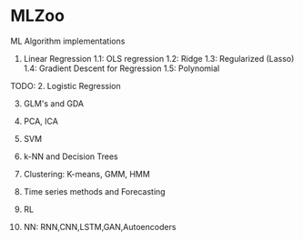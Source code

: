 # MLZoo

ML Algorithm implementations

1. Linear Regression
  1.1: OLS regression
  1.2: Ridge
  1.3: Regularized (Lasso)
  1.4: Gradient Descent for Regression
  1.5: Polynomial
  
TODO:
2. Logistic Regression

3. GLM's and GDA

4. PCA, ICA 

5. SVM

6. k-NN and Decision Trees

7. Clustering: K-means, GMM, HMM

8. Time series methods and Forecasting

9. RL

10. NN: RNN,CNN,LSTM,GAN,Autoencoders